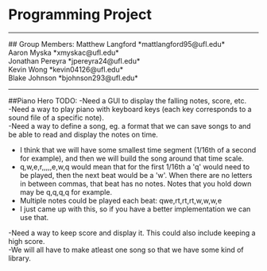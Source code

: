 # Programming Project
<hr>
## Group Members:
Matthew Langford   *mattlangford95@ufl.edu* <br>
Aaron Myska               *xmyskac@ufl.edu* <br>
Jonathan Pereyra       *jpereyra24@ufl.edu* <br>
Kevin Wong             *kevin04126@ufl.edu* <br>
Blake Johnson         *bjohnson293@ufl.edu* <br>
<hr>

##Piano Hero TODO:
-Need a GUI to display the falling notes, score, etc. <br>
-Need a way to play piano with keyboard keys (each key corresponds to a sound file of a specific note). <br>
-Need a way to define a song, eg. a format that we can save songs to and be able to read and display the notes on time. <br>
 * I think that we will have some smallest time segment (1/16th of a second for example), and then we will build the song around that time scale.
 * q,w,e,r,,,,,e,w,q would mean that for the first 1/16th a 'q' would need to be played, then the next beat would be a 'w'. When there are no letters  in between commas, that beat has no notes. Notes that you hold down may be q,q,q,q for example.
 * Multiple notes could be played each beat: qwe,rt,rt,rt,w,w,w,e
 * I just came up with this, so if you have a better implementation we can use that.

-Need a way to keep score and display it. This could also include keeping a high score. <br>
-We will all have to make atleast one song so that we have some kind of library. <br>
